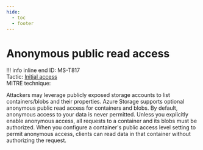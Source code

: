 ```yaml
---
hide:
  - toc
  - footer
---
```


# Anonymous public read access

!!! info inline end
    ID: MS-T817<br>
    Tactic: [Initial access](../tactics/InitialAccess/index.md) <br>
    MITRE technique: 

Attackers may leverage publicly exposed storage accounts to list containers/blobs and their properties. Azure Storage supports optional anonymous public read access for containers and blobs. By default, anonymous access to your data is never permitted. Unless you explicitly enable anonymous access, all requests to a container and its blobs must be authorized. When you configure a container's public access level setting to permit anonymous access, clients can read data in that container without authorizing the request.
